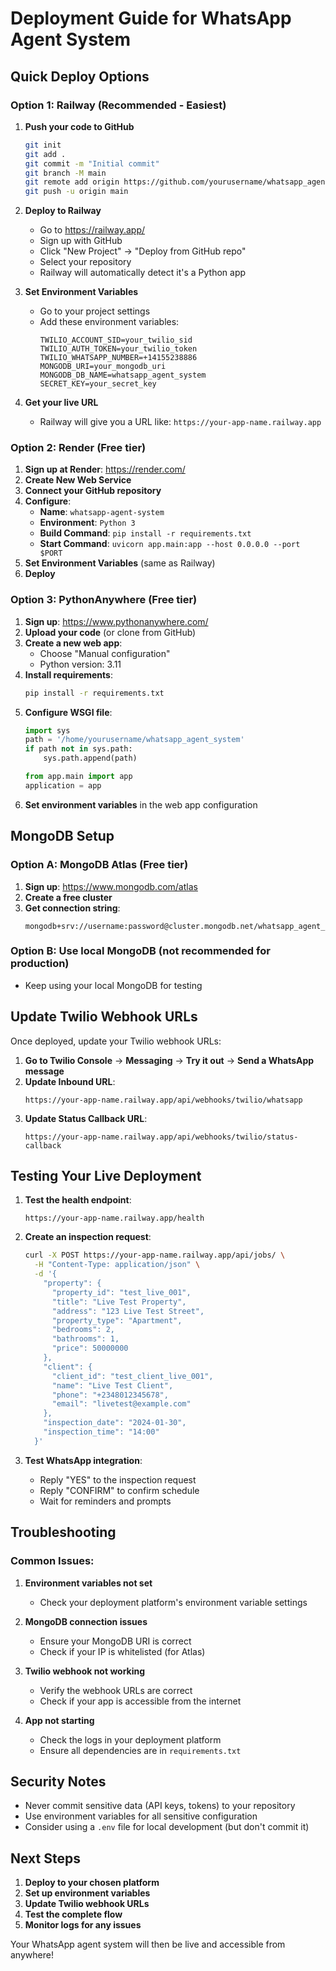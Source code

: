 # Deployment Guide for WhatsApp Agent System

## Quick Deploy Options

### Option 1: Railway (Recommended - Easiest)

1. **Push your code to GitHub**
   ```bash
   git init
   git add .
   git commit -m "Initial commit"
   git branch -M main
   git remote add origin https://github.com/yourusername/whatsapp_agent_system.git
   git push -u origin main
   ```

2. **Deploy to Railway**
   - Go to https://railway.app/
   - Sign up with GitHub
   - Click "New Project" → "Deploy from GitHub repo"
   - Select your repository
   - Railway will automatically detect it's a Python app

3. **Set Environment Variables**
   - Go to your project settings
   - Add these environment variables:
     ```
     TWILIO_ACCOUNT_SID=your_twilio_sid
     TWILIO_AUTH_TOKEN=your_twilio_token
     TWILIO_WHATSAPP_NUMBER=+14155238886
     MONGODB_URI=your_mongodb_uri
     MONGODB_DB_NAME=whatsapp_agent_system
     SECRET_KEY=your_secret_key
     ```

4. **Get your live URL**
   - Railway will give you a URL like: `https://your-app-name.railway.app`

### Option 2: Render (Free tier)

1. **Sign up at Render**: https://render.com/
2. **Create New Web Service**
3. **Connect your GitHub repository**
4. **Configure**:
   - **Name**: `whatsapp-agent-system`
   - **Environment**: `Python 3`
   - **Build Command**: `pip install -r requirements.txt`
   - **Start Command**: `uvicorn app.main:app --host 0.0.0.0 --port $PORT`
5. **Set Environment Variables** (same as Railway)
6. **Deploy**

### Option 3: PythonAnywhere (Free tier)

1. **Sign up**: https://www.pythonanywhere.com/
2. **Upload your code** (or clone from GitHub)
3. **Create a new web app**:
   - Choose "Manual configuration"
   - Python version: 3.11
4. **Install requirements**:
   ```bash
   pip install -r requirements.txt
   ```
5. **Configure WSGI file**:
   ```python
   import sys
   path = '/home/yourusername/whatsapp_agent_system'
   if path not in sys.path:
       sys.path.append(path)
   
   from app.main import app
   application = app
   ```
6. **Set environment variables** in the web app configuration

## MongoDB Setup

### Option A: MongoDB Atlas (Free tier)
1. **Sign up**: https://www.mongodb.com/atlas
2. **Create a free cluster**
3. **Get connection string**:
   ```
   mongodb+srv://username:password@cluster.mongodb.net/whatsapp_agent_system
   ```

### Option B: Use local MongoDB (not recommended for production)
- Keep using your local MongoDB for testing

## Update Twilio Webhook URLs

Once deployed, update your Twilio webhook URLs:

1. **Go to Twilio Console** → **Messaging** → **Try it out** → **Send a WhatsApp message**
2. **Update Inbound URL**:
   ```
   https://your-app-name.railway.app/api/webhooks/twilio/whatsapp
   ```
3. **Update Status Callback URL**:
   ```
   https://your-app-name.railway.app/api/webhooks/twilio/status-callback
   ```

## Testing Your Live Deployment

1. **Test the health endpoint**:
   ```
   https://your-app-name.railway.app/health
   ```

2. **Create an inspection request**:
   ```bash
   curl -X POST https://your-app-name.railway.app/api/jobs/ \
     -H "Content-Type: application/json" \
     -d '{
       "property": {
         "property_id": "test_live_001",
         "title": "Live Test Property",
         "address": "123 Live Test Street",
         "property_type": "Apartment",
         "bedrooms": 2,
         "bathrooms": 1,
         "price": 50000000
       },
       "client": {
         "client_id": "test_client_live_001",
         "name": "Live Test Client",
         "phone": "+2348012345678",
         "email": "livetest@example.com"
       },
       "inspection_date": "2024-01-30",
       "inspection_time": "14:00"
     }'
   ```

3. **Test WhatsApp integration**:
   - Reply "YES" to the inspection request
   - Reply "CONFIRM" to confirm schedule
   - Wait for reminders and prompts

## Troubleshooting

### Common Issues:

1. **Environment variables not set**
   - Check your deployment platform's environment variable settings

2. **MongoDB connection issues**
   - Ensure your MongoDB URI is correct
   - Check if your IP is whitelisted (for Atlas)

3. **Twilio webhook not working**
   - Verify the webhook URLs are correct
   - Check if your app is accessible from the internet

4. **App not starting**
   - Check the logs in your deployment platform
   - Ensure all dependencies are in `requirements.txt`

## Security Notes

- Never commit sensitive data (API keys, tokens) to your repository
- Use environment variables for all sensitive configuration
- Consider using a `.env` file for local development (but don't commit it)

## Next Steps

1. **Deploy to your chosen platform**
2. **Set up environment variables**
3. **Update Twilio webhook URLs**
4. **Test the complete flow**
5. **Monitor logs for any issues**

Your WhatsApp agent system will then be live and accessible from anywhere!
